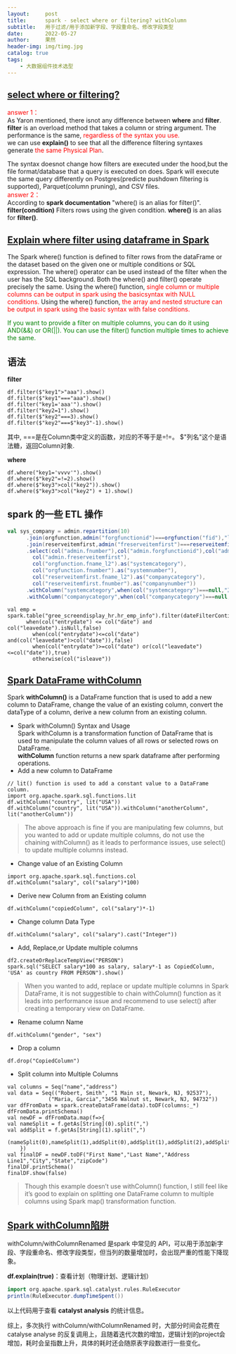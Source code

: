 ```yaml
---
layout:     post
title:      spark - select where or filtering? withColumn 
subtitle:   用于过滤/用于添加新字段、字段重命名、修改字段类型  
date:       2022-05-27
author:     果然
header-img: img/timg.jpg
catalog: true
tags:
    - 大数据组件技术选型
---  
```


## [select where or filtering?](https://stackoverflow.com/questions/38867472/spark-select-where-or-filtering)  
<font color=red>answer 1：</font>        
As Yaron mentioned, there isnot any difference between **where** and **filter**.  
**filter** is an overload method that takes a column or string argument. The performance is the same, <font color=red>regardless of the syntax you use.</font>  
we can use **explain()** to see that all the difference filtering syntaxes generate <font color=red>the same Physical Plan</font>.  

The syntax doesnot change how filters are executed under the hood,but the file format/database that a query is executed on does. Spark will execute the same query differently on Postgres(predicte pushdown filtering is supported), Parquet(column pruning), and CSV files.    
<font color=red>answer 2：</font>  
According to **spark documentation** "where() is an alias for filter()".  
**filter(condition)** Filters rows using the given condition. **where()** is an alias for **filter()**.  

## [Explain where filter using dataframe in Spark](https://www.projectpro.io/recipes/explain-where-filter-dataframe-spark)    
The Spark where() function is defined to filter rows from the dataFrame or the dataset based on the given one or multiple conditions or SQL expression. The where() operator can be used instead of the filter when the user has the SQL background. Both the where() and filter() operate precisely the same. Using the where() function,<font color=red> single column or multiple columns can be output in spark using the basicsyntax with NULL conditions.</font> Using the where() function,<font color=red> the array and nested structure can be output in spark using the basic syntax with false conditions.</font>  

<font color=green>If you want to provide a filter on multiple columns, you can do it using AND(&&) or OR(||). You can use the filter() function multiple times to achieve the same.</font>  
## 语法  
**filter**  
```
df.filter($"key1">"aaa").show()
df.filter($"key1"==="aaa").show()
df.filter("key1='aaa'").show()
df.filter("key2=1").show()
df.filter($"key2"===3).show()
df.filter($"key2"===$"key3"-1).show()
```  

其中, ===是在Column类中定义的函数，对应的不等于是=!=。
$"列名"这个是语法糖，返回Column对象.  

**where**  
```
df.where("key1='vvvv'").show()
df.where($"key2"=!=2).show()
df.where($"key3">col("key2")).show()
df.where($"key3">col("key2") + 1).show()
```  

## spark 的一些 ETL 操作  
```scala
val sys_company = admin.repartition(10)
      .join(orgfunction,admin("forgfunctionid")===orgfunction("fid"),"left")
      .join(reserveitemfirst,admin("freserveitemfirst")===reserveitemfirst("fid"),"left")
      .select(col("admin.fnumber"),col("admin.forgfunctionid"),col("admin.flongnumber"),col("admin.fsortcode"),
        col("admin.freserveitemfirst"),
        col("orgfunction.fname_l2").as("systemcategory"),
        col("orgfunction.fnumber").as("systemnumber"),
        col("reserveitemfirst.fname_l2").as("companycategory"),
        col("reserveitemfirst.fnumber").as("companynumber"))
      .withColumn("systemcategory",when(col("systemcategory")===null,"其他").otherwise(col("systemcategory")))
      .withColumn("companycategory",when(col("companycategory")===null,"其他").otherwise(col("companycategory")))
```  

```
val emp = spark.table("gree_screendisplay_hr.hr_emp_info").filter(dateFilterContition).withColumn("isleave",
      when(col("entrydate") <= col("date") and col("leavedate").isNull,false)
        when(col("entrydate")<=col("date") and(col("leavedate")>col("date")),false)
        when(col("entrydate")>=col("date") or(col("leavedate")<=col("date")),true)
        otherwise(col("isleave"))

```  
## [Spark DataFrame withColumn](https://sparkbyexamples.com/spark/spark-dataframe-withcolumn/)  
Spark **withColumn()** is a DataFrame function that is used to add a new column to DataFrame, change the value of an existing column, convert the dataType of a column, derive a new column from an existing column.  
* Spark withColumn() Syntax and Usage  
Spark withColumn is a transformation function of DataFrame that is used to manipulate the column values of all rows or selected rows on DataFrame.  
**withColumn** function returns a new spark dataframe after performing operations.  
* Add a new column to DataFrame  
```
// lit() function is used to add a constant value to a DataFrame column.
import org.apache.spark.sql.functions.lit
df.withColumn("country", lit("USA"))
df.withColumn("country", lit("USA")).withColumn("anotherColumn", lit("anotherColumn"))
```  

> The above approach is fine if you are manipulating few columns, but you wanted to add or update multiple columns, do not use the chaining withColumn() as it leads to performance issues, use select() to update multiple columns instead.  
* Change value of an Existing Column  
```
import org.apache.spark.sql.functions.col
df.withColumn("salary", col("salary")*100)
```  
* Derive new Column from an Existing column  
```
df.withColumn("copiedColumn", col("salary")*-1)
```  
* Change column Data Type  
```
df.withColumn("salary", col("salary").cast("Integer"))
```  
* Add, Replace,or Update multiple columns  
```
df2.createOrReplaceTempView("PERSON")
spark.sql("SELECT salary*100 as salary, salary*-1 as CopiedColumn, 'USA' as country FROM PERSON").show()
```  

> When you wanted to add, replace or update multiple columns in Spark DataFrame, it is not suggestible to chain withColumn() function as it leads into performance issue and recommend to use select() after creating a temporary view on DataFrame.  
* Rename column Name  
```
df.withColumn("gender", "sex")
```  
* Drop a column  
```
df.drop("CopiedColumn")
```  

* Split column into Multiple Columns    
```
val columns = Seq("name","address")
val data = Seq(("Robert, Smith", "1 Main st, Newark, NJ, 92537"),
             ("Maria, Garcia","3456 Walnut st, Newark, NJ, 94732"))
var dfFromData = spark.createDataFrame(data).toDF(columns:_*)
dfFromData.printSchema()
val newDF = dfFromData.map(f=>{
val nameSplit = f.getAs[String](0).split(",")
val addSplit = f.getAs[String](1).split(",")
      (nameSplit(0),nameSplit(1),addSplit(0),addSplit(1),addSplit(2),addSplit(3))
    })
val finalDF = newDF.toDF("First Name","Last Name","Address Line1","City","State","zipCode")
finalDF.printSchema()
finalDF.show(false)
```  

> Though this example doesn’t use withColumn() function, I still feel like it’s good to explain on splitting one DataFrame column to multiple columns using Spark map() transformation function.  
   
## [Spark withColumn陷阱](https://blog.csdn.net/lsshlsw/article/details/105802839)  
withColumn/withColumnRenamed 是spark 中常见的 API，可以用于添加新字段、字段重命名、修改字段类型，但当列的数量增加时，会出现严重的性能下降现象。  

**df.explain(true)**：查看计划（物理计划、逻辑计划）  

```scala
import org.apache.spark.sql.catalyst.rules.RuleExecutor
println(RuleExecutor.dumpTimeSpent())
```  
以上代码用于查看 **catalyst analysis** 的统计信息。  

综上，多次执行 withColumn/withColumnRenamed 时，大部分时间会花费在 catalyse analyse 的反复调用上，且随着迭代次数的增加，逻辑计划的project会增加，耗时会呈指数上升，具体的耗时还会随原表字段数进行一些变化。  










  
  



 
